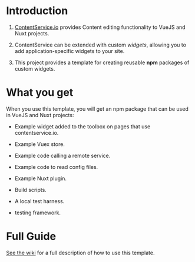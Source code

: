 # Introduction

1. [ContentService.io](http://contentservice.io) provides Content editing functionality to VueJS and Nuxt projects.

2. ContentService can be extended with custom _widgets_, allowing you to add application-specific widgets to your site.

3. This project provides a template for creating reusable **npm** packages of custom widgets.

# What you get

When you use this template, you will get an npm package that can be used in VueJS and Nuxt projects:

- Example widget added to the toolbox on pages that use contentservice.io.

- Example Vuex store.

- Example code calling a remote service.

- Example code to read config files.

- Example Nuxt plugin.

- Build scripts.

- A local test harness.

- testing framework.



# Full Guide

[See the wiki](https://github.com/tooltwist/vue-whatever/wiki) for a full description of how to use this template.
